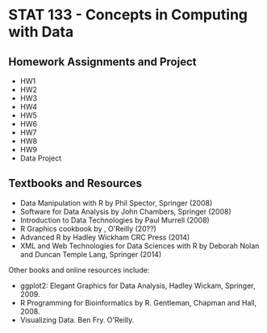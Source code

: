 # STAT 133 - Concepts in Computing with Data


## Homework Assignments and Project

- HW1
- HW2
- HW3
- HW4
- HW5
- HW6
- HW7
- HW8
- HW9
- Data Project


## Textbooks and Resources

- Data Manipulation with R by Phil Spector, Springer (2008)
- Software for Data Analysis by John Chambers, Springer (2008)
- Introduction to Data Technologies by Paul Murrell (2008)
- R Graphics cookbook by , O'Reilly (20??)
- Advanced R by Hadley Wickham CRC Press (2014)
- XML and Web Technologies for Data Sciences with R by Deborah Nolan and Duncan Temple Lang, Springer (2014)


Other books and online resources include:

- ggplot2: Elegant Graphics for Data Analysis, Hadley Wickam, Springer, 2009.
- R Programming for Bioinformatics by R. Gentleman, Chapman and Hall, 2008.
- Visualizing Data. Ben Fry. O'Reilly.
 
 
